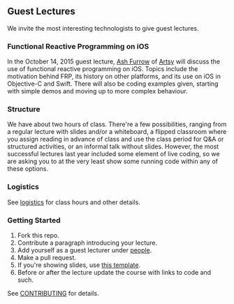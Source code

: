 Guest Lectures
--------------

We invite the most interesting technologists to give guest lectures.

### Functional Reactive Programming on iOS

In the October 14, 2015 guest lecture, [Ash Furrow](/people/ash-furrow.md) of [Artsy](https://artsy.net) will discuss the use of functional reactive programming on iOS. Topics include the motivation behind FRP, its history on other platforms, and its use on iOS in Objective-C and Swift. There will also be coding examples given, starting with simple demos and moving up to more complex behaviour.

### Structure

We have about two hours of class. There're a few possibilities, ranging from a regular lecture with slides and/or a whiteboard, a flipped classroom where you assign reading in advance of class and use the class period for Q&A or structured activities, or an informal talk without slides. However, the most successful lectures last year included some element of live coding, so we are asking you to at the very least show some running code within any of these options.

### Logistics

See [logistics](logistics.md) for class hours and other details.

### Getting Started

1. Fork this repo.
2. Contribute a paragraph introducing your lecture.
3. Add yourself as a guest lecturer under [people](/README.md#people).
4. Make a pull request.
5. If you're showing slides, use [this template](https://docs.google.com/presentation/d/17ja25npJOG5qcUNsaJzTWEl_fLqPR5S4FozVkbI5GmU/edit?usp=sharing).
6. Before or after the lecture update the course with links to code and such.

See [CONTRIBUTING](/CONTRIBUTING.md) for details.
